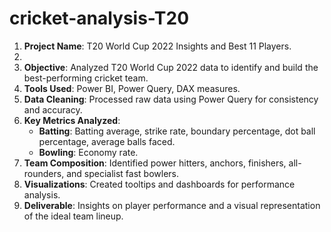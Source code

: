 # cricket-analysis-T20

1. **Project Name**: T20 World Cup 2022 Insights and Best 11 Players.
2. 
3. **Objective**: Analyzed T20 World Cup 2022 data to identify and build the best-performing cricket team.
4. **Tools Used**: Power BI, Power Query, DAX measures.
5. **Data Cleaning**: Processed raw data using Power Query for consistency and accuracy.
6. **Key Metrics Analyzed**:
   - **Batting**: Batting average, strike rate, boundary percentage, dot ball percentage, average balls faced.
   - **Bowling**: Economy rate.
7. **Team Composition**: Identified power hitters, anchors, finishers, all-rounders, and specialist fast bowlers.
8. **Visualizations**: Created tooltips and dashboards for performance analysis.
9. **Deliverable**: Insights on player performance and a visual representation of the ideal team lineup. 

